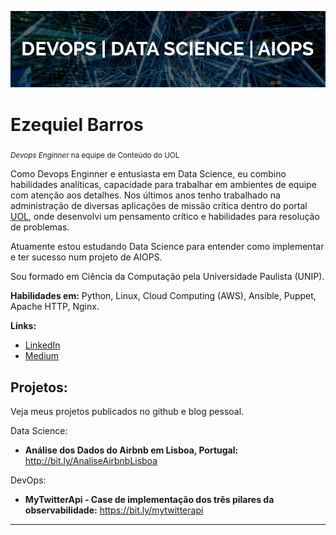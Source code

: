 <p align="center">
  <img src="mybanner.png" >
</p>

# Ezequiel Barros
<sub>*Devops Enginner* na equipe de Conteúdo do UOL</sub>

Como Devops Enginner e entusiasta em Data Science, eu combino habilidades analíticas, capacidade para trabalhar em ambientes de equipe com atenção aos detalhes. Nos últimos anos tenho trabalhado na administração de diversas aplicações de missão crítica dentro do portal [UOL](https://www.uol.com.br), onde desenvolvi um pensamento crítico e habilidades para resolução de problemas.

Atuamente estou estudando Data Science para entender como implementar e ter sucesso num projeto de AIOPS.

Sou formado em Ciência da Computação pela Universidade Paulista (UNIP).

**Habilidades em:** Python, Linux, Cloud Computing (AWS), Ansible, Puppet, Apache HTTP, Nginx.

**Links:**

* [LinkedIn](https://www.linkedin.com/in/ezequielbarros/)
* [Medium](https://medium.com/ezequielsbarros)


## Projetos:
Veja meus projetos publicados no github e blog pessoal.

Data Science:
* **Análise dos Dados do Airbnb em Lisboa, Portugal:** http://bit.ly/AnaliseAirbnbLisboa

DevOps:
* **MyTwitterApi - Case de implementação dos três pilares da observabilidade:** https://bit.ly/mytwitterapi

---
